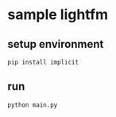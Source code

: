  # sample lightfm

 ## setup environment

 ```shell
 pip install implicit
 ```

 ## run

 ```shell
 python main.py
 ```
 